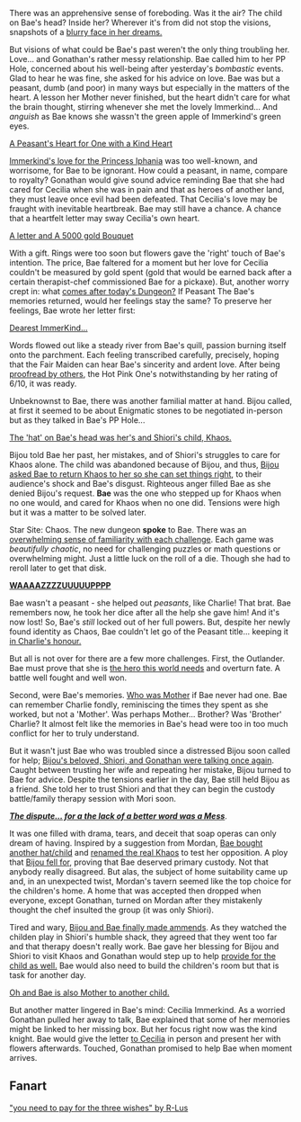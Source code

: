 There was an apprehensive sense of foreboding. Was it the air? The child on Bae's head? Inside her? Wherever it's from did not stop the visions, snapshots of a [blurry face in her dreams.](https://youtu.be/L7rBGepFrXA?t=824)

But visions of what could be Bae's past weren't the only thing troubling her. Love... and Gonathan's rather messy relationship. Bae called him to her PP Hole, concerned about his well-being after yesterday's _bombastic_ events. Glad to hear he was fine, she asked for his advice on love. Bae was but a peasant, dumb (and poor) in many ways but especially in the matters of the heart. A lesson her Mother never finished, but the heart didn't care for what the brain thought, stirring whenever she met the lovely Immerkind... And _anguish_ as Bae knows she wassn't the green apple of Immerkind's green eyes.

[A Peasant's Heart for One with a Kind Heart](#embed:https://youtu.be/L7rBGepFrXA?t=1318)

[Immerkind's love for the Princess Iphania](https://youtu.be/L7rBGepFrXA?t=1388) was too well-known, and worrisome, for Bae to be ignorant. How could a peasant, in name, compare to royalty? Gonathan would give sound advice reminding Bae that she had cared for Cecilia when she was in pain and that as heroes of another land, they must leave once evil had been defeated. That Cecilia's love may be fraught with inevitable heartbreak. Bae may still have a chance. A chance that a heartfelt letter may sway Cecilia's own heart.

[A letter and A 5000 gold Bouquet](#embed:https://youtu.be/L7rBGepFrXA?t=1762)

With a gift. Rings were too soon but flowers gave the 'right' touch of Bae's intention. The price, Bae faltered for a moment but her love for Cecilia couldn't be measured by gold spent (gold that would be earned back after a certain therapist-chef commissioned Bae for a pickaxe). But, another worry crept in: what [comes after today's Dungeon?](https://youtu.be/L7rBGepFrXA?t=2262) If Peasant The Bae's memories returned, would her feelings stay the same? To preserve her feelings, Bae wrote her letter first:

[Dearest ImmerKind...](#embed:https://youtu.be/L7rBGepFrXA?t=2543)

Words flowed out like a steady river from Bae's quill, passion burning itself onto the parchment. Each feeling transcribed carefully, precisely, hoping that the Fair Maiden can hear Bae's sincerity and ardent love. After being [proofread by others](https://youtu.be/L7rBGepFrXA?t=3130), the Hot Pink One's notwithstanding by her rating of 6/10, it was ready.

Unbeknownst to Bae, there was another familial matter at hand. Bijou called, at first it seemed to be about Enigmatic stones to be negotiated in-person but as they talked in Bae's PP Hole...

[The 'hat' on Bae's head was her's and Shiori's child, Khaos.](#embed:https://youtu.be/L7rBGepFrXA?t=3580)

Bijou told Bae her past, her mistakes, and of Shiori's struggles to care for Khaos alone. The child was abandoned because of Bijou, and thus, [Bijou asked Bae to return Khaos to her so she can set things right](https://youtu.be/L7rBGepFrXA?t=3620), to their audience's shock and Bae's disgust. Righteous anger filled Bae as she denied Bijou's request. **Bae** was the one who stepped up for Khaos when no one would, and cared for Khaos when no one did. Tensions were high but it was a matter to be solved later.

Star Site: Chaos. The new dungeon **spoke** to Bae. There was an [overwhelming sense of familiarity with each challenge](https://youtu.be/L7rBGepFrXA?t=4434). Each game was _beautifully chaotic_, no need for challenging puzzles or math questions or overwhelming might. Just a little luck on the roll of a die. Though she had to reroll later to get that disk.

[**WAAAAZZZZUUUUUPPPP**](#embed:https://www.youtube.com/watch?v=aSFZwinYaaU)

Bae wasn't a peasant - she helped out _peasants_, like Charlie! That brat. Bae remembers now, he took her dice after all the help she gave him! And it's now lost! So, Bae's _still_ locked out of her full powers. But, despite her newly found identity as Chaos, Bae couldn't let go of the Peasant title... keeping it [in Charlie's honour.](https://youtu.be/L7rBGepFrXA?t=5680)

But all is not over for there are a few more challenges. First, the Outlander. Bae must prove that she is [the hero this world needs](https://youtu.be/L7rBGepFrXA?t=6108) and overturn fate. A battle well fought and well won.

Second, were Bae's memories. [Who was Mother](https://youtu.be/L7rBGepFrXA?t=6505) if Bae never had one. Bae can remember Charlie fondly, reminiscing the times they spent as she worked, but not a 'Mother'. Was perhaps Mother... Brother? Was 'Brother' Charlie? It almost felt like the memories in Bae's head were too in too much conflict for her to truly understand.

But it wasn't just Bae who was troubled since a distressed Bijou soon called for help; [Bijou's beloved, Shiori, and Gonathan were talking once again](https://youtu.be/L7rBGepFrXA?t=10880). Caught between trusting her wife and repeating her mistake, Bijou turned to Bae for advice. Despite the tensions earlier in the day, Bae still held Bijou as a friend. She told her to trust Shiori and that they can begin the custody battle/family therapy session with Mori soon.

[**_The dispute... for a the lack of a better word was a Mess_**](https://youtu.be/L7rBGepFrXA?t=11850).

It was one filled with drama, tears, and deceit that soap operas can only dream of having. Inspired by a suggestion from Mordan, [Bae bought another hat/child](https://youtu.be/L7rBGepFrXA?t=11383) and [renamed the real Khaos](https://youtu.be/L7rBGepFrXA?t=11464) to test her opposition. A ploy that [Bijou fell for](https://youtu.be/L7rBGepFrXA?t=12085), proving that Bae deserved primary custody. Not that anybody really disagreed. But alas, the subject of home suitability came up and, in an unexpected twist, Mordan's tavern seemed like the top choice for the children's home. A home that was accepted then dropped when everyone, except Gonathan, turned on Mordan after they mistakenly thought the chef insulted the group (it was only Shiori).

Tired and wary, [Bijou and Bae finally made ammends](ttps://youtu.be/L7rBGepFrXA?t=13039h). As they watched the childen play in Shiori's humble shack, they agreed that they went too far and that therapy doesn't really work. Bae gave her blessing for Bijou and Shiori to visit Khaos and Gonathan would step up to help [provide for the child as well.](https://youtu.be/L7rBGepFrXA?t=13387) Bae would also need to build the children's room but that is task for another day.

[Oh and Bae is also Mother to another child.](#embed:https://youtu.be/L7rBGepFrXA?t=13027)

But another matter lingered in Bae's mind: Cecilia Immerkind. As a worried Gonathan pulled her away to talk, Bae explained that some of her memories might be linked to her missing box. But her focus right now was the kind knight. Bae would give the letter [to Cecilia](https://youtu.be/L7rBGepFrXA?t=13807) in person and present her with flowers afterwards. Touched, Gonathan promised to help Bae when moment arrives.

## Fanart

["you need to pay for the three wishes" by R-Lus](https://x.com/RLus654/status/1920313961980793313)
